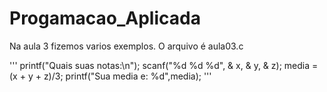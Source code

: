 # Progamacao_Aplicada

Na aula 3 fizemos varios exemplos. O arquivo é aula03.c 

'''
  printf("Quais suas notas:\n");
  scanf("%d %d %d", & x, & y, & z);
  media = (x + y + z)/3;
  printf("Sua media e: %d",media);
'''
